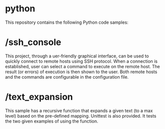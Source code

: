 # python
This repository contains the following Python code samples:


# /ssh_console

This project, through a uer-friendly graphical interface, can be used to quickly connect to remote hosts using SSH protocol. When a connection is established, user can select a command to execute on the remote host. The result (or errors) of execution is then shown to the user. Both remote hosts and the commands are configurable in the configuration file.


# /text_expansion

This sample has a recursive function that expands a given text (to a max level) based on the pre-defined mapping. Unittest is also provided. It tests the two given examples of using the function. 

